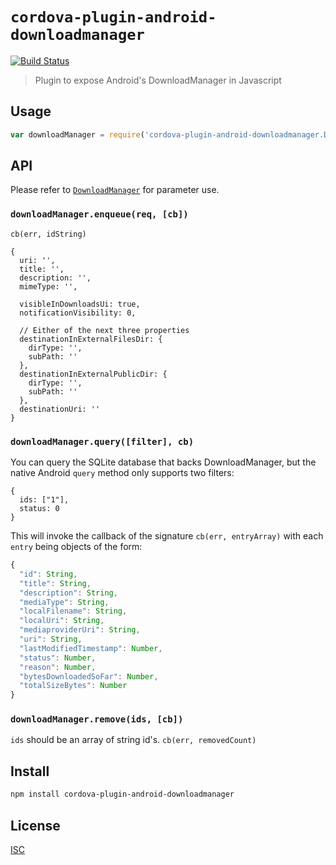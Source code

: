 # `cordova-plugin-android-downloadmanager`

[![Build Status](https://travis-ci.org/emilbayes/cordova-plugin-android-downloadmanager.svg?branch=master)](https://travis-ci.org/emilbayes/cordova-plugin-android-downloadmanager)

> Plugin to expose Android's DownloadManager in Javascript

## Usage

```js
var downloadManager = require('cordova-plugin-android-downloadmanager.DownloadManager')
```

## API

Please refer to [`DownloadManager`](https://developer.android.com/reference/android/app/DownloadManager.html)
for parameter use.

### `downloadManager.enqueue(req, [cb])`

`cb(err, idString)`

```
{
  uri: '',
  title: '',
  description: '',
  mimeType: '',

  visibleInDownloadsUi: true,
  notificationVisibility: 0,

  // Either of the next three properties
  destinationInExternalFilesDir: {
    dirType: '',
    subPath: ''
  },
  destinationInExternalPublicDir: {
    dirType: '',
    subPath: ''
  },
  destinationUri: ''
}
```

### `downloadManager.query([filter], cb)`

You can query the SQLite database that backs DownloadManager, but the native Android `query` method only supports two filters:

```
{
  ids: ["1"],
  status: 0
}
```

This will invoke the callback of the signature `cb(err, entryArray)` with each `entry` being objects of the form:

```js
{
  "id": String,
  "title": String,
  "description": String,
  "mediaType": String,
  "localFilename": String,
  "localUri": String,
  "mediaproviderUri": String,
  "uri": String,
  "lastModifiedTimestamp": Number,
  "status": Number,
  "reason": Number,
  "bytesDownloadedSoFar": Number,
  "totalSizeBytes": Number
}
```

### `downloadManager.remove(ids, [cb])`

`ids` should be an array of string id's. `cb(err, removedCount)`



## Install

```sh
npm install cordova-plugin-android-downloadmanager
```

## License

[ISC](LICENSE)
